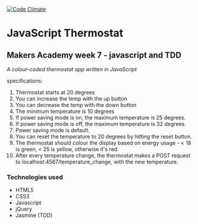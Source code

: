 [![Code Climate](https://codeclimate.com/github/globalavocado/thermostatJS/badges/gpa.svg)](https://codeclimate.com/github/globalavocado/thermostatJS)

<h1>JavaScript Thermostat</h1>

<h2>Makers Academy week 7 - javascript and TDD</h2>

*A colour-coded thermostat app written in JavaScript*

specifications:
<ol>
<li>Thermostat starts at 20 degrees</li>
<li>You can increase the temp with the up button</li>
<li>You can decrease the temp with the down button</li>
<li>The minimum temperature is 10 degrees</li>
<li>If power saving mode is on, the maximum temperature is 25 degrees.</li>
<li>If power saving mode is off, the maximum temperature is 32 degrees.</li>
<li>Power saving mode is default.</li>
<li>You can reset the temperature to 20 degrees by hitting the reset button.</li>
<li>The thermostat should colour the display based on energy usage - < 18 is green, < 25 is yellow, otherwise it's red.</li>
<li>After every temperature change, the thermostat makes a POST request to localhost:4567/temperature_change, with the new temperature.</li>
</ol>

<h3>Technologies used</h3>

- HTML5
- CSS3
- Javascript
- jQuery
- Jasmine (TDD)
